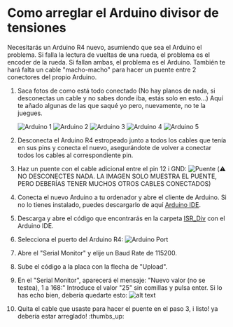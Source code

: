# Como arreglar el Arduino divisor de tensiones

Necesitarás un Arduino R4 nuevo, asumiendo que sea el Arduino el problema.
Si falla la lectura de vueltas de una rueda, el problema es el encoder de la rueda. Si fallan ambas, el problema es el Arduino.
También te hará falta un cable "macho-macho" para hacer un puente entre 2 conectores del propio Arduino.

1. Saca fotos de como está todo conectado (No hay planos de nada, si desconectas un cable y no sabes donde iba, estás solo en esto...)
   Aquí te añado algunas de las que saqué yo pero, nuevamente, no te la juegues.

   ![Arduino 1](img/ard1.png)
   ![Arduino 2](img/ard2.png)
   ![Arduino 3](img/ard3.png)
   ![Arduino 4](img/ard4.png)
   ![Arduino 5](img/ard5.png)

2. Desconecta el Arduino R4 estropeado junto a todos los cables que tenía en sus pins y conecta el nuevo, asegurándote de volver a conectar todos los cables al correspondiente pin.

3. Haz un puente con el cable adicional entre el pin 12 i GND:
    ![Puente](img/puente_12.jpg)
    (:warning: NO DESCONECTES NADA. LA IMAGEN SOLO MUESTRA EL PUENTE, PERO DEBERÍAS TENER MUCHOS OTROS CABLES CONECTADOS)

4. Conecta el nuevo Arduino a tu ordenador y abre el cliente de Arduino. Si no lo tienes instalado, puedes descargarlo de aquí [Arduino IDE](https://www.arduino.cc/en/software/#ide).

5. Descarga y abre el código que encontrarás en la carpeta [ISR_Div](./ISR_Div/ISR_Div.ino) con el Arduino IDE.
   
6. Selecciona el puerto del Arduino R4:
   ![Arduino Port](img/arduino_ide.png)

7. Abre el "Serial Monitor" y elije un Baud Rate de 115200.

8. Sube el código a la placa con la flecha de "Upload".

9. En el "Serial Monitor", aparecerá el mensaje: "Nuevo valor (no se testea), 1 a 168:"
   Introduce el valor "25" sin comillas y pulsa enter.
   Si lo has echo bien, debería quedarte esto:
   ![alt text](img/serial_monitor.png)
   
10. Quita el cable que usaste para hacer el puente en el paso 3, i listo! ya debería estar arreglado! :thumbs_up: